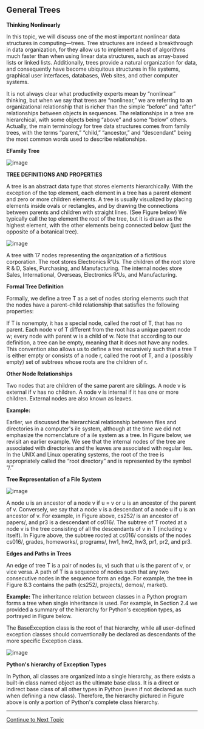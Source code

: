 ## General Trees

**Thinking Nonlinearly** 

In this topic, we will discuss one of the most important nonlinear data structures in computing—trees. Tree structures are indeed a breakthrough in data organization, for they allow us to implement a host of algorithms much faster than when using linear data structures, such as array-based lists or linked lists. Additionally, trees provide a natural organization for data, and consequently have become ubiquitous structures in file systems, graphical user interfaces, databases, Web sites, and other computer systems.

It is not always clear what productivity experts mean by “nonlinear” thinking, but when we say that trees are “nonlinear,” we are referring to an organizational relationship that is richer than the simple “before” and “after” relationships between objects in sequences. The relationships in a tree are hierarchical, with some objects being “above” and some “below” others. Actually, the main terminology for tree data structures comes from family trees, with the terms “parent,” “child,” “ancestor,” and “descendant” being the most common words used to describe relationships. 

**EFamily Tree**

![image](https://user-images.githubusercontent.com/19671036/60832293-24194600-a181-11e9-9c92-16a5d9a24f1f.png)

**TREE DEFINITIONS AND PROPERTIES**

A tree is an abstract data type that stores elements hierarchically. With the exception of the top element, each element in a tree has a parent element and zero or more children elements. A tree is usually visualized by placing elements inside ovals or rectangles, and by drawing the connections between parents and children with straight lines. (See Figure below) We typically call the top element the root of the tree, but it is drawn as the highest element, with the other elements being connected below (just the opposite of a botanical tree).

![image](https://user-images.githubusercontent.com/19671036/60832389-5f1b7980-a181-11e9-8768-a16521ea9166.png)

 A tree with 17 nodes representing the organization of a fictitious corporation. The root stores Electronics R'Us. The children of the root store R & D, Sales, Purchasing, and Manufacturing. The internal nodes store Sales, International, Overseas, Electronics R'Us, and Manufacturing.
 
**Formal Tree Definition**

Formally, we define a tree T as a set of nodes storing elements such that the nodes have a parent-child relationship that satisfies the following properties:

If T is nonempty, it has a special node, called the root of T, that has no parent.
Each node v of T different from the root has a unique parent node w; every node with parent w is a child of w.
Note that according to our definition, a tree can be empty, meaning that it does not have any nodes. This convention also allows us to define a tree recursively such that a tree T is either empty or consists of a node r, called the root of T, and a (possibly empty) set of subtrees whose roots are the children of r.

**Other Node Relationships**

Two nodes that are children of the same parent are siblings. A node v is external if v has no children. A node v is internal if it has one or more children. External nodes are also known as leaves.

**Example:**

Earlier, we discussed the hierarchical relationship between files and directories in a computer's ile system, although at the time we did not emphasize the nomenclature of a ile system as a tree. In Figure below, we revisit an earlier example. We see that the internal nodes of the tree are associated with directories and the leaves are associated with regular iles. In the UNIX and Linux operating systems, the root of the tree is appropriately called the “root directory” and is represented by the symbol “/.”

**Tree Representation of a File System**

![image](https://user-images.githubusercontent.com/19671036/60832576-d5b87700-a181-11e9-861b-ff33f200af38.png)

A node u is an ancestor of a node v if u = v or u is an ancestor of the parent of v. Conversely, we say that a node v is a descendant of a node u if u is an ancestor of v. For example, in Figure above, cs252/ is an ancestor of papers/, and pr3 is a descendant of cs016/. The subtree of T rooted at a node v is the tree consisting of all the descendants of v in T (including v itself). In Figure above, the subtree rooted at cs016/ consists of the nodes cs016/, grades, homeworks/, programs/, hw1, hw2, hw3, pr1, pr2, and pr3.

**Edges and Paths in Trees**

An edge of tree T is a pair of nodes (u, v) such that u is the parent of v, or vice versa. A path of T is a sequence of nodes such that any two consecutive nodes in the sequence form an edge. For example, the tree in Figure 8.3 contains the path (cs252/, projects/, demos/, market).

**Example:** The inheritance relation between classes in a Python program forms a tree when single inheritance is used. For example, in Section 2.4 we provided a summary of the hierarchy for Python's exception types, as portrayed in Figure below. 

The BaseException class is the root of that hierarchy, while all user-defined exception classes should conventionally be declared as descendants of the more specific Exception class. 

![image](https://user-images.githubusercontent.com/19671036/60832694-229c4d80-a182-11e9-8482-05af5ca26673.png)

**Python's hierarchy of Exception Types**

In Python, all classes are organized into a single hierarchy, as there exists a built-in class named object as the ultimate base class. It is a direct or indirect base class of all other types in Python (even if not declared as such when defining a new class). Therefore, the hierarchy pictured in Figure above is only a portion of Python's complete class hierarchy.
 
 ---
 
<a href="https://github.com/CyberTrainingUSAF/06-Intro-to-Algorithms/blob/master/22_Trees_Examples_Trees.md" > Continue to Next Topic </a>
